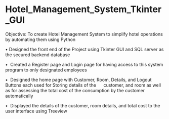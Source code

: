 # Hotel_Management_System_Tkinter_GUI
Objective: To create Hotel Management System to simplify hotel operations by automating them using Python

• Designed the front end of the Project using Tkinter GUI and SQL server as the secured backend database

•  Created a Register page and Login page for having access to this system program to only designated employees

•  Designed the home page with Customer, Room, Details, and Logout Buttons each used for Storing details of the      customer, and room as well as for assessing the total cost of the consumption by the customer automatically

•  Displayed the details of the customer, room details, and total cost to the user interface using Treeview
